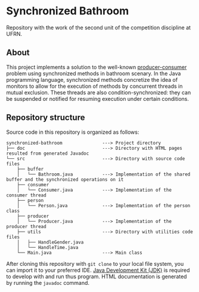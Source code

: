 # Synchronized Bathroom

Repository with the work of the second unit of the competition discipline at UFRN.

## About

This project implements a solution to the
well-known [producer-consumer](https://en.wikipedia.org/wiki/Producer–consumer_problem) problem using synchronized
methods in bathroom scenary. In the Java programming language, synchronized methods concretize the idea of monitors to allow for the
execution of methods by concurrent threads in mutual exclusion. These threads are also condition-synchronized: they can
be suspended or notified for resuming execution under certain conditions.

## Repository structure

Source code in this repository is organized as follows:

```
synchronized-bathroom               ---> Project directory
├── doc                             ---> Directory with HTML pages resulted from generated Javadoc
└── src                             ---> Directory with source code files
    ├── buffer
    │   └── Bathroom.java           ---> Implementation of the shared buffer and the synchronized operations on it
    ├── consumer
    │   └── Consumer.java           ---> Implementation of the consumer thread
    ├── person
    │   └── Person.java             ---> Implementation of the person class
    ├── producer
    │   └── Producer.java           ---> Implementation of the producer thread
    ├── utils                       ---> Directory with utilities code files
    │   ├── HandleGender.java
    │   └── HandleTime.java
    └── Main.java                   ---> Main class
```

After cloning this repository with `git clone` to your local file system, you can import it to your preferred IDE.
[Java Development Kit (JDK)](https://www.oracle.com/java/technologies/downloads/) is required to develop with and run
thus program. HTML documentation is generated by running the `javadoc` command.

